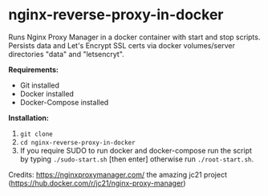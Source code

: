 # nginx-reverse-proxy-in-docker

Runs Nginx Proxy Manager in a docker container with start and stop scripts.  Persists data and Let's Encrypt SSL certs via docker volumes/server directories "data" and "letsencryt".

**Requirements:**

* Git installed
* Docker installed
* Docker-Compose installed

**Installation:**

1. `git clone `
2. `cd nginx-reverse-proxy-in-docker`
3. If you require SUDO to run docker and docker-compose run the script by typing `./sudo-start.sh` [then enter] otherwise run `./root-start.sh`.

Credits:  https://nginxproxymanager.com/ the amazing jc21 project (https://hub.docker.com/r/jc21/nginx-proxy-manager)
